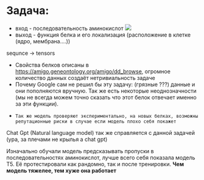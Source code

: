 # Задача:
- вход - последовательность аминокислот
![](Pasted.png)
- выход - функция белка и его локализация (расположение в клетке (ядро, мембрана....))

sequnce -> tensors 


- Свойства белков описаны в https://amigo.geneontology.org/amigo/dd_browse, огромное количество данных создаёт нетривиальность задаче
- Почему Google сам не решил бы эту задачу: (грязные ???) данные и они пополняются вручную. Так же есть некоторые неоднозначности (мы не всегда можем точно сказать что этот белок отвечает именно за эти функции). 
- 
	  Так же модель проверяют экспериментально, на новых белках, возможны репутационные риски в случае если модель плохо себя покажет 
 Chat Gpt (Natural language model) так же справляется с данной задачей (ура, за плечами не крылья а chat gpt)

Изначально обучали модель предсказывать пропуски в последовательностях аминокислот, лучше всего себя показала модель T5. Её протестировали как рандомно, так и после тренировки.
**Чем модель тяжелее, тем хуже она работает**




 
 
 


 